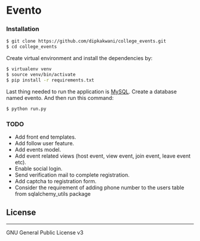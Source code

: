 # Evento
### Installation
```sh
$ git clone https://github.com/dipkakwani/college_events.git
$ cd college_events
```
Create virtual environment and install the dependencies by:

```sh
$ virtualenv venv
$ source venv/bin/activate
$ pip install -r requirements.txt
```
Last thing needed to run the application is [MySQL](https://dev.mysql.com/downloads/). 
Create a database named evento. And then run this command:

```sh
$ python run.py
```

### TODO
* Add front end templates.
* Add follow user feature.
* Add events model.
* Add event related views (host event, view event, join event, leave event etc).
* Enable social login.
* Send verification mail to complete registration.
* Add captcha to registration form.
* Consider the requirement of adding phone number to the users table from sqlalchemy_utils package
## License
----
GNU General Public License v3
